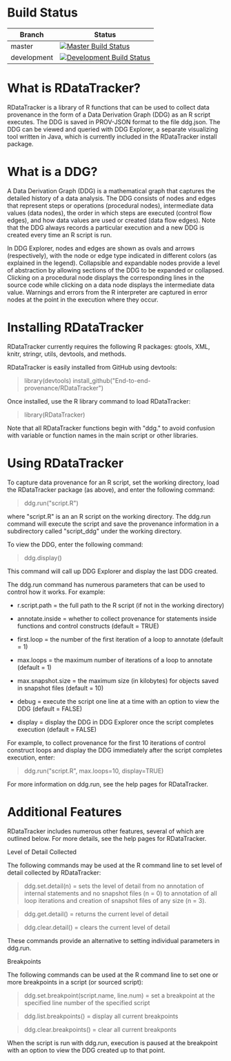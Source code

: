 Build Status
============

| Branch | Status                                                                                  |
|--------|-----------------------------------------------------------------------------------------|
| master | [![Master Build Status](https://api.travis-ci.org/End-to-end-provenance/RDataTracker.svg?branch=master)](https://travis-ci.org/End-to-end-provenance/RDataTracker/branches)  |
| development | [![Development Build Status](https://api.travis-ci.org/End-to-end-provenance/RDataTracker.svg?branch=development)](https://travis-ci.org/End-to-end-provenance/RDataTracker/branches)  |

What is RDataTracker?
=====================

RDataTracker is a library of R functions that can be used to collect
data provenance in the form of a Data Derivation Graph (DDG) as
an R script executes. The DDG is saved in PROV-JSON format to
the file ddg.json. The DDG can be viewed and queried with DDG
Explorer, a separate visualizing tool written in Java, which is
currently included in the RDataTracker install package.

What is a DDG?
==============

A Data Derivation Graph (DDG) is a mathematical graph that captures the
detailed history of a data analysis. The DDG consists of nodes and edges
that represent steps or operations (procedural nodes), intermediate data
values (data nodes), the order in which steps are executed (control flow
edges), and how data values are used or created (data flow edges). Note
that the DDG always records a particular execution and a new DDG is
created every time an R script is run.

In DDG Explorer, nodes and edges are shown as ovals and arrows
(respectively), with the node or edge type indicated in different colors
(as explained in the legend). Collapsible and expandable nodes provide
a level of abstraction by allowing sections of the DDG to be expanded
or collapsed. Clicking on a procedural node displays the corresponding
lines in the source code while clicking on a data node displays the
intermediate data value. Warnings and errors from the R interpreter are
captured in error nodes at the point in the execution where they occur.

Installing RDataTracker
=======================

RDataTracker currently requires the following R packages: gtools, XML,
knitr, stringr, utils, devtools, and methods.

RDataTracker is easily installed from GitHub using devtools:

> library(devtools)
> install_github("End-to-end-provenance/RDataTracker")

Once installed, use the R library command to load RDataTracker:

> library(RDataTracker)

Note that all RDataTracker functions begin with "ddg." to avoid confusion
with variable or function names in the main script or other libraries.

Using RDataTracker
==================

To capture data provenance for an R script, set the working directory,
load the RDataTracker package (as above), and enter the following command:

> ddg.run("script.R")

where "script.R" is an an R script on the working directory. The ddg.run
command will execute the script and save the provenance information in
a subdirectory called "script_ddg" under the working directory.

To view the DDG, enter the following command:

> ddg.display()

This command will call up DDG Explorer and display the last DDG created.

The ddg.run command has numerous parameters that can be used to control
how it works. For example:

- r.script.path = the full path to the R script (if not in the working directory)

- annotate.inside =  whether to collect provenance for statements inside functions
and control constructs (default = TRUE)

- first.loop = the number of the first iteration of a loop to annotate (default = 1)

- max.loops = the maximum number of iterations of a loop to annotate (default = 1)

- max.snapshot.size = the maximum size (in kilobytes) for objects saved in
snapshot files (default = 10)

- debug = execute the script one line at a time with an option to view the DDG
(default = FALSE)

- display = display the DDG in DDG Explorer once the script completes
execution (default = FALSE)

For example, to collect provenance for the first 10 iterations of control construct
loops and display the DDG immediately after the script completes execution, enter:

> ddg.run("script.R", max.loops=10, display=TRUE)

For more information on ddg.run, see the help pages for RDataTracker.

Additional Features
==================

RDataTracker includes numerous other features, several of which are outlined
below.  For more details, see the help pages for RDataTracker.

Level of Detail Collected

The following commands may be used at the R command line to set
level of detail collected by RDataTracker:

> ddg.set.detail(n) = sets the level of detail from no annotation of internal statements
and no snapshot files (n = 0) to annotation of all loop iterations and creation of
snapshot files of any size (n = 3).

> ddg.get.detail() = returns the current level of detail

> ddg.clear.detail() = clears the current level of detail

These commands provide an alternative to setting individual parameters in ddg.run.

Breakpoints

The following commands can be used at the R command line to set one or more
breakpoints in a script (or sourced script):

> ddg.set.breakpoint(script.name, line.num) =  set a breakpoint at the specified line
number of the specified script

> ddg.list.breakpoints() = display all current breakpoints

> ddg.clear.breakpoints() = clear all current breakponts

When the script is run with ddg.run, execution is paused at the breakpoint with an
option to view the DDG created up to that point.
